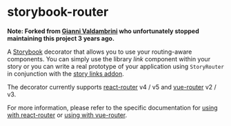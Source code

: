 # storybook-router

**Note: Forked from [Gianni Valdambrini](https://github.com/gvaldambrini/storybook-router) who unfortunately stopped maintaining this project 3 years ago.**

A [Storybook](https://storybook.js.org/) decorator that allows you to use your routing-aware components. You can simply use the library _link_ component within your story or you can write a real prototype of your application using `StoryRouter` in conjunction with the [story links addon](https://github.com/storybooks/storybook/tree/master/addons/links).

The decorator currently supports [react-router](https://reacttraining.com/react-router/) v4 / v5 and [vue-router](https://router.vuejs.org/en/) v2 / v3.

For more information, please refer to the specific documentation for [using with react-router](https://github.com/dorinbotan/storybook-router/tree/master/packages/react) or [using with vue-router](https://github.com/dorinbotan/storybook-router/tree/master/packages/vue).
